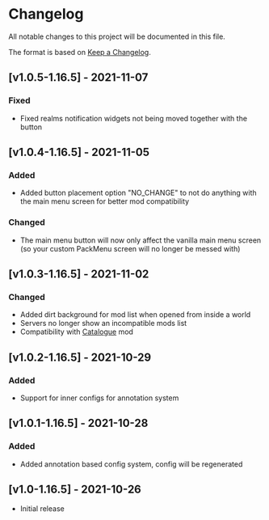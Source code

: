 # Changelog
All notable changes to this project will be documented in this file.

The format is based on [Keep a Changelog].

## [v1.0.5-1.16.5] - 2021-11-07
### Fixed
- Fixed realms notification widgets not being moved together with the button

## [v1.0.4-1.16.5] - 2021-11-05
### Added
- Added button placement option "NO_CHANGE" to not do anything with the main menu screen for better mod compatibility
### Changed
- The main menu button will now only affect the vanilla main menu screen (so your custom PackMenu screen will no longer be messed with)

## [v1.0.3-1.16.5] - 2021-11-02
### Changed
- Added dirt background for mod list when opened from inside a world
- Servers no longer show an incompatible mods list
- Compatibility with [Catalogue] mod

## [v1.0.2-1.16.5] - 2021-10-29
### Added
- Support for inner configs for annotation system

## [v1.0.1-1.16.5] - 2021-10-28
### Added
- Added annotation based config system, config will be regenerated

## [v1.0-1.16.5] - 2021-10-26
- Initial release

[Keep a Changelog]: https://keepachangelog.com/en/1.0.0/
[Puzzles Lib]: https://www.curseforge.com/minecraft/mc-mods/puzzles-lib
[Catalogue]: https://www.curseforge.com/minecraft/mc-mods/catalogue